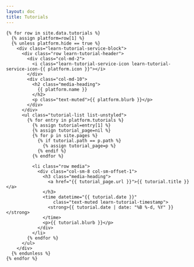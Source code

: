 ```yaml
---
layout: doc
title: Tutorials
---
```


<div class="body-light">
  <div id="tutorials">

    {% for row in site.data.tutorials %}
      {% assign platform=row[1] %}
      {% unless platform.hide == true %}
        <div class="learn-tutorial-service-block">
          <div class="row learn-tutorial-header">
            <div class="col-md-2">
              <i class="learn-tutorial-service-icon learn-tutorial-service-icon-{{ platform.icon }}"></i>
            </div>
            <div class="col-md-10">
              <h2 class="media-heading">
                {{ platform.name }}
              </h2>
              <p class="text-muted">{{ platform.blurb }}</p>
            </div>
          </div>
          <ul class="tutorial-list list-unstyled">
            {% for entry in platform.tutorials %}
              {% assign tutorial=entry[1] %}
              {% assign tutorial_page=nil %}
              {% for p in site.pages %}
                {% if tutorial.path == p.path %}
                  {% assign tutorial_page=p %}
                {% endif %}
              {% endfor %}

              <li class="row media">
                <div class="col-sm-8 col-sm-offset-1">
                  <h3 class="media-heading">
                    <a href="{{ tutorial_page.url }}">{{ tutorial.title }}</a>
                  </h3>
                  <time datetime="{{ tutorial.date }}"
                      class="text-muted learn-tutorial-timestamp">
                    <strong>{{ tutorial.date | date: "%B %-d, %Y" }}</strong>
                  </time>
                  <p>{{ tutorial.blurb }}</p>
                </div>
              </li>
            {% endfor %}
          </ul>
        </div>
      {% endunless %}
    {% endfor %}
  </div>
</div>
